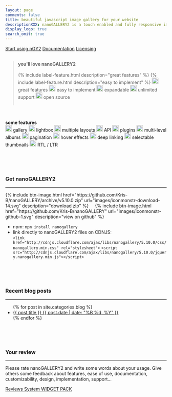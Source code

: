 ```yaml
---
layout: page
comments: false
title: beautiful javascript image gallery for your website
descriptionXXX: nanoGALLERY2 is a touch enabled and fully responsive image gallery with justified, cascading and grid layout.<br>It supports self hosted images and pulling in Flickr, Picasa and Google+ photo albums.
display_logo: true
search_omit: true
---
```


<script>
  $(document).ready(function () {

    jQuery("#nanoGalleryHead").css('visibility','visible').nanoGallery({
      //userID:'34858669@N00',kind:'flickr',
      //blackList:'doors|kampuchea|vietnam|thailand|laos|yunnan',
      
      kind: 'picasa',
      userID:'111186676244625461692',
      blackList:'profil|scrapbook|Forhomepage',
      
      //thumbnailWidth:300, thumbnailHeight:200,
      //thumbnailL1Width:'240C xs100C sm100C', thumbnailL1Height:'160C xs100C sm100C',
      thumbnailL1Width:'240 xs100C sm100C', thumbnailL1Height:'160 xs100C sm100C',
      thumbnailWidth:'auto', thumbnailHeight:'200 xs80 sm150 la250 xl290',
      thumbnailHoverEffect:[{'name':'imageScale150', 'duration':700},{'name':'labelAppear75', 'duration':400},{'name':'descriptionAppear', 'duration':1000}],
      
      //maxWidth:948,
      //thumbnailHoverEffect:'labelSlideUpTop,borderLighter',
      //thumbnailHoverEffect:'borderLighter',
      paginationMaxLinesPerPage:1,
      viewerDisplayLogo:true,
      photoSorting:'random',
      albumSorting:'random',
      imageTransition : 'slide',
      galleryToolbarWidthAligned:false,
      thumbnailLabel:{display:false,align:'center', position:'overImageOnMiddle'},
      thumbnailL1Label:{display:true,align:'center', position:'overImageOnMiddle'},
      touchAnimationL1: true,
      touchAnimation:false,
      i18n:{
        thumbnailImageDescription:'display photo', thumbnailImageDescription_FR:'afficher photo',
        thumbnailAlbumDescription:'display gallery', thumbnailAlbumDescription_FR:'afficher galerie'
      },
      viewerToolbar: { standard:'minimizeButton,pageCounter,playPauseButton,linkOriginalButton,label', autoMinimize:5000 },
      galleryFullpageButton:true,
      supportIE8: false,
      paginationDots: true,
      locationHash:true,
      breadcrumbAutoHideTopLevel:true
    });

  });  
</script>


<nav class="pagination" role="navigation">
<a markdown="0" class="btn" href="{{ site.url }}/quick-start/">Start using nGY2</a>
<a markdown="0" class="btn" href="{{ site.url }}/options/">Documentation</a>
<a markdown="0" class="btnGreen" href="{{ site.url }}/options/">Licensing</a>
</nav>

  
<br>

<blockquote>
<nav class="pagination" role="navigation">
<b>you'll love nanoGALLERY2</b><br><br>
{% include label-feature.html description="great features" %}
{% include label-feature.html description="easy to implement" %}
<img src="{{ site.url }}/images/iconmonstr-star-2.svg" width="20" height="20"> great features
<img src="{{ site.url }}/images/iconmonstr-star-2.svg" width="20" height="20"> easy to implement
<img src="{{ site.url }}/images/iconmonstr-star-2.svg" width="20" height="20"> expandable
<img src="{{ site.url }}/images/iconmonstr-star-2.svg" width="20" height="20"> unlimited support
<img src="{{ site.url }}/images/iconmonstr-star-2.svg" width="20" height="20"> open source
<br><br>
</nav>
</blockquote>

<br>

<b>some features</b><br>
<img src="{{ site.url }}/images/iconmonstr-check-mark-12.svg" width="20" height="20"> gallery
<img src="{{ site.url }}/images/iconmonstr-check-mark-12.svg" width="20" height="20"> lightbox
<img src="{{ site.url }}/images/iconmonstr-check-mark-12.svg" width="20" height="20"> multiple layouts
<img src="{{ site.url }}/images/iconmonstr-check-mark-12.svg" width="20" height="20"> API
<img src="{{ site.url }}/images/iconmonstr-check-mark-12.svg" width="20" height="20"> plugins
<img src="{{ site.url }}/images/iconmonstr-check-mark-12.svg" width="20" height="20"> multi-level albums
<img src="{{ site.url }}/images/iconmonstr-check-mark-12.svg" width="20" height="20"> pagination
<img src="{{ site.url }}/images/iconmonstr-check-mark-12.svg" width="20" height="20"> hover effects
<img src="{{ site.url }}/images/iconmonstr-check-mark-12.svg" width="20" height="20"> deep linking
<img src="{{ site.url }}/images/iconmonstr-check-mark-12.svg" width="20" height="20"> selectable thumbnails
<img src="{{ site.url }}/images/iconmonstr-check-mark-12.svg" width="20" height="20"> RTL / LTR
<br><br>

<br><br>

### Get nanoGALLERY2
---

<nav class="pagination" role="navigation">
  {% include btn-image.html href="https://github.com/Kris-B/nanoGALLERY/archive/v5.10.0.zip" url="images/iconmonstr-download-14.svg" description="download zip" %}
  &nbsp;&nbsp;&nbsp;
  {% include btn-image.html href="https://github.com/Kris-B/nanoGALLERY" url="images/iconmonstr-github-1.svg" description="view on github" %}
</nav>

* npm: `npm install nanogallery`  
* link directly to nanoGALLERY2 files on CDNJS:  
`<link href="http://cdnjs.cloudflare.com/ajax/libs/nanogallery/5.10.0/css/nanogallery.min.css" rel="stylesheet">`
`<script src="http://cdnjs.cloudflare.com/ajax/libs/nanogallery/5.10.0/jquery.nanogallery.min.js"></script>`

<br><br><br> 

### Recent blog posts
---

<ul class="post-list">
{% for post in site.categories.blog %} 
  <!-- <li><article><a href="{{ site.url }}{{ post.url }}">{{ post.title }} <span class="entry-date"><time datetime="{{ post.date | date_to_xmlschema }}">{{ post.date | date: "%B %d, %Y" }}</time></span>{% if post.excerpt %} <span class="excerpt">{{ post.excerpt }}</span>{% endif %}</a></article></li> -->
  <li><article><a href="{{ site.url }}{{ post.url }}">{{ post.title }} <span class="entry-date"><time datetime="{{ post.date | date_to_xmlschema }}">{{ post.date | date: "%B %d, %Y" }}</time></span></a></article></li>
{% endfor %}
</ul>
  
<br><br><br>

### Your review
---
Please rate nanoGALLERY2  and write some words about your usage. Give others some feedback about features, ease of use, documentation, customizability, design, implementation, support...

<div id="wpac-review"></div>
<script type="text/javascript">
wpac_init = window.wpac_init || [];
wpac_init.push({widget: 'Review', id: 223});
(function() {
    if ('WIDGETPACK_LOADED' in window) return;
    WIDGETPACK_LOADED = true;
    var mc = document.createElement('script');
    mc.type = 'text/javascript';
    mc.async = true;
    mc.src = 'https://app.widgetpack.com/widget.js';
    var s = document.getElementsByTagName('script')[0]; s.parentNode.insertBefore(mc, s.nextSibling);
})();
</script>
<a href="https://widgetpack.com" class="wpac-cr">Reviews System WIDGET PACK</a>

